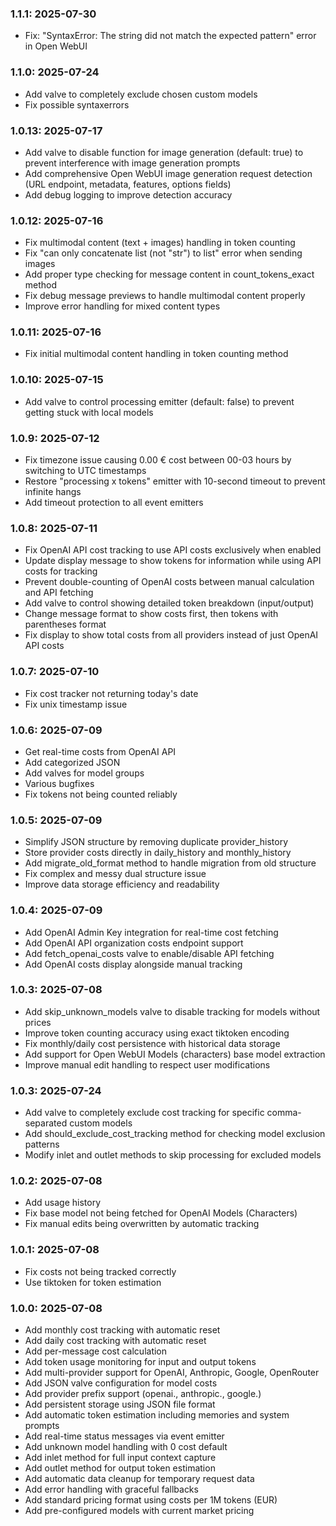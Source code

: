 ### 1.1.1: 2025-07-30

* Fix: "SyntaxError: The string did not match the expected pattern" error in Open WebUI

### 1.1.0: 2025-07-24

* Add valve to completely exclude chosen custom models
* Fix possible syntaxerrors

### 1.0.13: 2025-07-17

* Add valve to disable function for image generation (default: true) to prevent interference with image generation prompts
* Add comprehensive Open WebUI image generation request detection (URL endpoint, metadata, features, options fields)
* Add debug logging to improve detection accuracy

### 1.0.12: 2025-07-16

* Fix multimodal content (text + images) handling in token counting
* Fix "can only concatenate list (not "str") to list" error when sending images
* Add proper type checking for message content in count_tokens_exact method
* Fix debug message previews to handle multimodal content properly
* Improve error handling for mixed content types

### 1.0.11: 2025-07-16

* Fix initial multimodal content handling in token counting method

### 1.0.10: 2025-07-15

* Add valve to control processing emitter (default: false) to prevent getting stuck with local models

### 1.0.9: 2025-07-12

* Fix timezone issue causing 0.00 € cost between 00-03 hours by switching to UTC timestamps
* Restore "processing x tokens" emitter with 10-second timeout to prevent infinite hangs
* Add timeout protection to all event emitters

### 1.0.8: 2025-07-11

* Fix OpenAI API cost tracking to use API costs exclusively when enabled
* Update display message to show tokens for information while using API costs for tracking
* Prevent double-counting of OpenAI costs between manual calculation and API fetching
* Add valve to control showing detailed token breakdown (input/output)
* Change message format to show costs first, then tokens with parentheses format
* Fix display to show total costs from all providers instead of just OpenAI API costs

### 1.0.7: 2025-07-10

* Fix cost tracker not returning today's date
* Fix unix timestamp issue

### 1.0.6: 2025-07-09

* Get real-time costs from OpenAI API
* Add categorized JSON
* Add valves for model groups
* Various bugfixes
* Fix tokens not being counted reliably

### 1.0.5: 2025-07-09

* Simplify JSON structure by removing duplicate provider_history
* Store provider costs directly in daily_history and monthly_history
* Add migrate_old_format method to handle migration from old structure
* Fix complex and messy dual structure issue
* Improve data storage efficiency and readability

### 1.0.4: 2025-07-09

* Add OpenAI Admin Key integration for real-time cost fetching
* Add OpenAI API organization costs endpoint support
* Add fetch_openai_costs valve to enable/disable API fetching
* Add OpenAI costs display alongside manual tracking

### 1.0.3: 2025-07-08

* Add skip_unknown_models valve to disable tracking for models without prices
* Improve token counting accuracy using exact tiktoken encoding
* Fix monthly/daily cost persistence with historical data storage
* Add support for Open WebUI Models (characters) base model extraction
* Improve manual edit handling to respect user modifications

### 1.0.3: 2025-07-24

* Add valve to completely exclude cost tracking for specific comma-separated custom models
* Add should_exclude_cost_tracking method for checking model exclusion patterns
* Modify inlet and outlet methods to skip processing for excluded models

### 1.0.2: 2025-07-08

* Add usage history
* Fix base model not being fetched for OpenAI Models (Characters)
* Fix manual edits being overwritten by automatic tracking

### 1.0.1: 2025-07-08

* Fix costs not being tracked correctly
* Use tiktoken for token estimation

### 1.0.0: 2025-07-08

* Add monthly cost tracking with automatic reset
* Add daily cost tracking with automatic reset
* Add per-message cost calculation
* Add token usage monitoring for input and output tokens
* Add multi-provider support for OpenAI, Anthropic, Google, OpenRouter
* Add JSON valve configuration for model costs
* Add provider prefix support (openai., anthropic., google.)
* Add persistent storage using JSON file format
* Add automatic token estimation including memories and system prompts
* Add real-time status messages via event emitter
* Add unknown model handling with 0 cost default
* Add inlet method for full input context capture
* Add outlet method for output token estimation
* Add automatic data cleanup for temporary request data
* Add error handling with graceful fallbacks
* Add standard pricing format using costs per 1M tokens (EUR)
* Add pre-configured models with current market pricing
